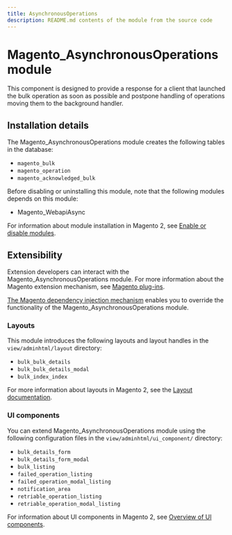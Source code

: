 ```yaml
---
title: AsynchronousOperations
description: README.md contents of the module from the source code
---
```


# Magento_AsynchronousOperations module

This component is designed to provide a response for a client that launched the bulk operation as soon as possible and postpone handling of operations moving them to the background handler.

## Installation details

The Magento_AsynchronousOperations module creates the following tables in the database:

- `magento_bulk`
- `magento_operation`
- `magento_acknowledged_bulk`

Before disabling or uninstalling this module, note that the following modules depends on this module:

- Magento_WebapiAsync

For information about module installation in Magento 2, see [Enable or disable modules](https://devdocs.magento.com/guides/v2.4/install-gde/install/cli/install-cli-subcommands-enable.html).

## Extensibility

Extension developers can interact with the Magento_AsynchronousOperations module. For more information about the Magento extension mechanism, see [Magento plug-ins](https://devdocs.magento.com/guides/v2.4/extension-dev-guide/plugins.html).

[The Magento dependency injection mechanism](https://devdocs.magento.com/guides/v2.4/extension-dev-guide/depend-inj.html) enables you to override the functionality of the Magento_AsynchronousOperations module.

### Layouts

This module introduces the following layouts and layout handles in the `view/adminhtml/layout` directory:

- `bulk_bulk_details`
- `bulk_bulk_details_modal`
- `bulk_index_index`

For more information about layouts in Magento 2, see the [Layout documentation](https://devdocs.magento.com/guides/v2.4/frontend-dev-guide/layouts/layout-overview.html).

### UI components

You can extend Magento_AsynchronousOperations module using the following configuration files in the `view/adminhtml/ui_component/` directory:

- `bulk_details_form`
- `bulk_details_form_modal`
- `bulk_listing`
- `failed_operation_listing`
- `failed_operation_modal_listing`
- `notification_area`
- `retriable_operation_listing`
- `retriable_operation_modal_listing`

For information about UI components in Magento 2, see [Overview of UI components](https://devdocs.magento.com/guides/v2.4/ui_comp_guide/bk-ui_comps.html).
